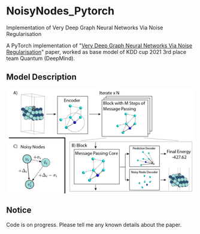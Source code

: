 # NoisyNodes_Pytorch
Implementation of Very Deep Graph Neural Networks Via Noise Regularisation

A PyTorch implementation of "<a href="https://arxiv.org/abs/2106.07971">Very Deep Graph Neural Networks Via Noise Regularisation</a>" paper, worked as base model of KDD cup 2021 3rd place team Quantum (DeepMind).

## Model Description
<img src="img/image.png" width="700px"></img>

## Notice
Code is on progress. Please tell me any known details about the paper. 